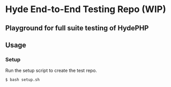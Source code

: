 # Hyde End-to-End Testing Repo (WIP)
## Playground for full suite testing of HydePHP

## Usage

### Setup
Run the setup script to create the test repo.

```bash
$ bash setup.sh
```